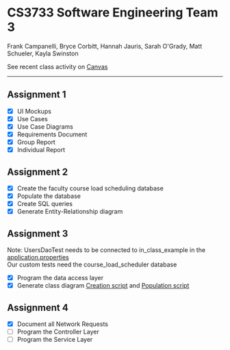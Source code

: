 CS3733 Software Engineering Team 3
==================================
Frank Campanelli, Bryce Corbitt, Hannah Jauris, Sarah O'Grady, Matt Schueler, Kayla Swinston

See recent class activity on [Canvas][]

[Canvas]: https://canvas.wpi.edu/courses/6113

--------------------------------------------------------------------------

Assignment 1
------------
- [x] UI Mockups
- [x] Use Cases
- [x] Use Case Diagrams
- [x] Requirements Document
- [x] Group Report
- [x] Individual Report

Assignment 2
------------
- [x] Create the faculty course load scheduling database
- [x] Populate the database
- [x] Create SQL queries
- [x] Generate Entity-Relationship diagram

Assignment 3
------------
Note: UsersDaoTest needs to be connected to in_class_example in the [application.properties](src/main/resources/application.properties)\
Our custom tests need the course_load_scheduler database
- [x] Program the data access layer
- [x] Generate class diagram
[Creation script][CreationScript] and [Population script][PopulationScript]

[CreationScript]: src/main/resources/sql/Inactive/creationScript.ddl
[PopulationScript]: src/main/resources/sql/Inactive/populationScript.ddl

Assignment 4
------------
- [x] Document all Network Requests
- [ ] Program the Controller Layer
- [ ] Program the Service Layer
